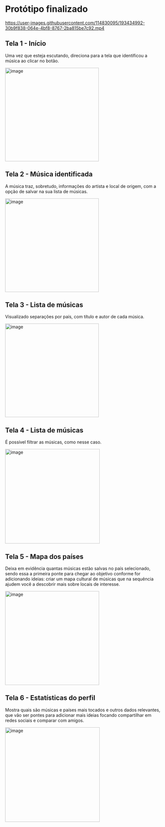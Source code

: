 # Protótipo finalizado



https://user-images.githubusercontent.com/114830095/193434992-30b9f838-064e-4bf8-8767-2ba815be7c92.mp4


## Tela 1 - Início

Uma vez que esteja escutando, direciona para a tela que identificou a música ao clicar no botão.

<img width="303" alt="image" src="https://user-images.githubusercontent.com/114830095/193435221-a235f3b0-e8f9-48ef-bb7a-069b153e6dcf.png">


## Tela 2 - Música identificada

A música traz, sobretudo, informações do artista e local de origem, com a opção de salvar na sua lista de músicas.

<img width="303" alt="image" src="https://user-images.githubusercontent.com/114830095/193435255-404fbb46-cf27-4dcb-92d0-8a17d6511092.png">


## Tela 3 - Lista de músicas

Visualizado separações por país, com título e autor de cada música.

<img width="303" alt="image" src="https://user-images.githubusercontent.com/114830095/193435276-68cf9375-ed84-4e24-8eaf-e4ce35da7078.png">


## Tela 4 - Lista de músicas

É possível filtrar as músicas, como nesse caso.

<img width="306" alt="image" src="https://user-images.githubusercontent.com/114830095/193435294-3fe6a8c4-3111-4aca-82d0-5d64f9f8e2eb.png">


## Tela 5 - Mapa dos países

Deixa em evidência quantas músicas estão salvas no país selecionado, sendo essa a primeira ponte para chegar ao objetivo conforme for adicionando ideias: criar um mapa cultural de músicas que na sequência ajudem você a descobrir mais sobre locais de interesse.

<img width="304" alt="image" src="https://user-images.githubusercontent.com/114830095/193435303-71aa466b-7622-449b-8499-95dccc34744e.png">


## Tela 6 - Estatísticas do perfil

Mostra quais são músicas e países mais tocados e outros dados relevantes, que vão ser pontes para adicionar mais ideias focando compartilhar em redes sociais e comparar com amigos.

<img width="306" alt="image" src="https://user-images.githubusercontent.com/114830095/193435329-d8c461ff-42b5-4af8-8f30-c2bdbbe11902.png">

